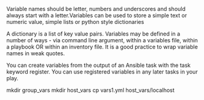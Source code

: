 Variable names should be letter, numbers and underscores and should always start with a letter.Variables can be used to store a simple text or numeric value, 
simple lists or python style dictionaries

A dictionary is a list of key value pairs. Variables may be defined in a number of ways - via command line argument, within a variables file, within a playbook OR 
within an inventory file. It is a good practice to wrap variable names in weak quotes.

You can create variables from the output of an Ansible task with the task keyword register. You can use registered variables in any later tasks in your play.

mkdir group_vars
mkdir host_vars
cp vars1.yml host_vars/localhost
